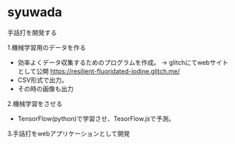 # syuwada
手話打を開発する

1.機械学習用のデータを作る
  - 効率よくデータ収集するためのプログラムを作成。
  → glitchにてwebサイトとして公開 https://resilient-fluoridated-iodine.glitch.me/
  - CSV形式で出力。
  - その時の画像も出力
  
2.機械学習をさせる
  - TensorFlow(python)で学習させ、TesorFlow.jsで予測。
  
3.手話打をwebアプリケーションとして開発
